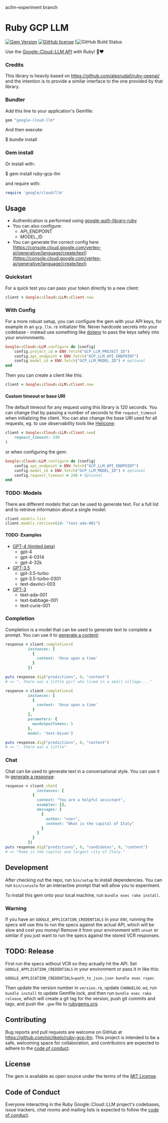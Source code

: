 acllm-experiment branch
# Ruby GCP LLM

[![Gem Version](https://badge.fury.io/rb/ruby-gcp-llm.svg)](https://badge.fury.io/rb/ruby-gcp-llm)
[![GitHub license](https://img.shields.io/badge/license-MIT-blue.svg)](https://github.com/niciliketo/google-cloud-llm/blob/main/LICENSE.txt)
[![GitHub Build Status](https://github.com/niciliketo/google-cloud-llm/actions/workflows/ruby.yml/badge.svg)

Use the [Google::Cloud::LLM API](https://gcp_llm.com/blog/gcp_llm-api/) with Ruby! 🤖❤️

### Credits

This library is heavily based on https://github.com/alexrudall/ruby-openai/ and the intention is to provide a similar interface to the one provided by that library.

### Bundler

Add this line to your application's Gemfile:

```ruby
gem "google-cloud-llm"
```

And then execute:

$ bundle install

### Gem install

Or install with:

$ gem install ruby-gcp-llm

and require with:

```ruby
require 'google/cloud/llm'
```

## Usage

- Authentication is performed using [google-auth-library-ruby](https://github.com/googleapis/google-auth-library-ruby)
- You can also configure:
  - API_ENDPOINT
  - MODEL_ID
- You can generate the correct config here [https://console.cloud.google.com/vertex-ai/generative/language/create/text](https://console.cloud.google.com/vertex-ai/generative/language/create/text)

### Quickstart

For a quick test you can pass your token directly to a new client:

```ruby
client = Google::Cloud::LLM::Client.new
```

### With Config

For a more robust setup, you can configure the gem with your API keys, for example in an `gcp_llm.rb` initializer file. Never hardcode secrets into your codebase - instead use something like [dotenv](https://github.com/motdotla/dotenv) to pass the keys safely into your environments.

```ruby
Google::Cloud::LLM.configure do |config|
    config.project_id = ENV.fetch("GCP_LLM_PROJECT_ID")
    config.api_endpoint = ENV.fetch("GCP_LLM_API_ENDPOINT")
    config.model_id = ENV.fetch("GCP_LLM_MODEL_ID") # optional
end
```

Then you can create a client like this:

```ruby
client = Google::Cloud::LLM::Client.new
```

#### Custom timeout or base URI

The default timeout for any request using this library is 120 seconds. You can change that by passing a number of seconds to the `request_timeout` when initializing the client. You can also change the base URI used for all requests, eg. to use observability tools like [Helicone](https://docs.helicone.ai/quickstart/integrate-in-one-line-of-code):

```ruby
client = Google::Cloud::LLM::Client.new(
    request_timeout: 240
)
```

or when configuring the gem:

```ruby
Google::Cloud::LLM.configure do |config|
    config.api_endpoint = ENV.fetch("GCP_LLM_API_ENDPOINT")
    config.model_id = ENV.fetch("GCP_LLM_MODEL_ID") # optional
    config.request_timeout = 240 # Optional
end
```

### TODO: Models

There are different models that can be used to generate text. For a full list and to retrieve information about a single model:

```ruby
client.models.list
client.models.retrieve(id: "text-ada-001")
```

#### TODO: Examples

- [GPT-4 (limited beta)](https://platform.gcp_llm.com/docs/models/gpt-4)
  - gpt-4
  - gpt-4-0314
  - gpt-4-32k
- [GPT-3.5](https://platform.gcp_llm.com/docs/models/gpt-3-5)
  - gpt-3.5-turbo
  - gpt-3.5-turbo-0301
  - text-davinci-003
- [GPT-3](https://platform.gcp_llm.com/docs/models/gpt-3)
  - text-ada-001
  - text-babbage-001
  - text-curie-001

### Completion

Completion is a model that can be used to generate text to complete a prompt. You can use it to [generate a content](https://cloud.google.com/vertex-ai/docs/generative-ai/language-model-overview):

```ruby
response = client.completions(
          instances: [
            {
              content: 'Once upon a time'
            }
          ])

puts response.dig("predictions", 0, "content")
# => ", there was a little girl who lived in a small village...."

response = client.completions(
          instances: [
            {
              content: 'Once upon a time'
            }
          ],
          parameters: {
            maxOutputTokens: 5
          },
          model: 'text-bison')

puts response.dig("predictions", 0, "content")
# => ", there was a little"
```

### Chat

Chat can be used to generate text in a conversational style. You can use it to [generate a response](https://cloud.google.com/vertex-ai/docs/generative-ai/language-model-overview):

```ruby
response = client.chat(
              instances: [
            {
              context: "You are a helpful assistant",
              examples: [],
              messages: [
                {
                  author: "user",
                  content: "What is the capital of Italy"
                }
              ]
            }
          ])
puts response.dig("predictions", 0, "candidates", 0, "content")
# => "Rome is the capital and largest city of Italy."
```

## Development

After checking out the repo, run `bin/setup` to install dependencies. You can run `bin/console` for an interactive prompt that will allow you to experiment.

To install this gem onto your local machine, run `bundle exec rake install`.

### Warning

If you have an `GOOGLE_APPLICATION_CREDENTIALS` in your `ENV`, running the specs will use this to run the specs against the actual API, which will be slow and cost you money! Remove it from your environment with `unset` or similar if you just want to run the specs against the stored VCR responses.

## TODO: Release

First run the specs without VCR so they actually hit the API. Set `GOOGLE_APPLICATION_CREDENTIALS` in your environment or pass it in like this:

```
GOOGLE_APPLICATION_CREDENTIALS=path_to_json.json bundle exec rspec
```

Then update the version number in `version.rb`, update `CHANGELOG.md`, run `bundle install` to update Gemfile.lock, and then run `bundle exec rake release`, which will create a git tag for the version, push git commits and tags, and push the `.gem` file to [rubygems.org](https://rubygems.org).

## Contributing

Bug reports and pull requests are welcome on GitHub at <https://github.com/niciliketo/ruby-gcp-llm>. This project is intended to be a safe, welcoming space for collaboration, and contributors are expected to adhere to the [code of conduct](https://github.com/niciliketo/ruby-gcp-llm/blob/main/CODE_OF_CONDUCT.md).

## License

The gem is available as open source under the terms of the [MIT License](https://opensource.org/licenses/MIT).

## Code of Conduct

Everyone interacting in the Ruby Google::Cloud::LLM project's codebases, issue trackers, chat rooms and mailing lists is expected to follow the [code of conduct](https://github.com/niciliketo/ruby-gcp-llm/blob/main/CODE_OF_CONDUCT.md).
